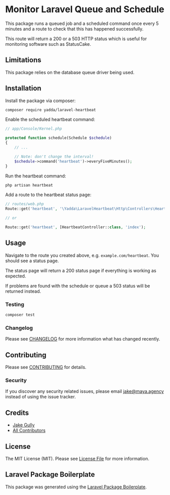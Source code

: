 # Monitor Laravel Queue and Schedule

This package runs a queued job and a scheduled command once every 5 minutes and a route to check that this has happened successfully.

This route will return a 200 or a 503 HTTP status which is useful for monitoring software such as StatusCake.

## Limitations

This package relies on the database queue driver being used.

## Installation

Install the package via composer:

```bash
composer require yadda/laravel-heartbeat
```

Enable the scheduled heartbeat command:

```php
// app/Console/Kernel.php

protected function schedule(Schedule $schedule)
{
    // ...

    // Note: don't change the interval!
    $schedule->command('heartbeat')->everyFiveMinutes();
}
```

Run the heartbeat command:

```bash
php artisan heartbeat
```

Add a route to the heartbeat status page:

```php
// routes/web.php
Route::get('heartbeat', '\Yadda\LaravelHeartbeat\Http\Controllers\HeartbeatController@index');

// or

Route::get('heartbeat', [HeartbeatController::class, 'index');
```

## Usage

Navigate to the route you created above, e.g. `example.com/heartbeat`. You should see a status page.

The status page will return a 200 status page if everything is working as expected.

If problems are found with the schedule or queue a 503 status will be returned instead.

### Testing

```bash
composer test
```

### Changelog

Please see [CHANGELOG](CHANGELOG.md) for more information what has changed recently.

## Contributing

Please see [CONTRIBUTING](CONTRIBUTING.md) for details.

### Security

If you discover any security related issues, please email jake@maya.agency instead of using the issue tracker.

## Credits

-   [Jake Gully](https://github.com/yadda)
-   [All Contributors](../../contributors)

## License

The MIT License (MIT). Please see [License File](LICENSE.md) for more information.

## Laravel Package Boilerplate

This package was generated using the [Laravel Package Boilerplate](https://laravelpackageboilerplate.com).
